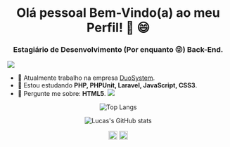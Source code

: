 <h1 align="center">Olá pessoal Bem-Vindo(a) ao meu Perfil! 👋 😄</h1>
<h3 align="center">Estagiário de Desenvolvimento (Por enquanto 😜) Back-End.</h3>

![](https://komarev.com/ghpvc/?username=lucas-vinicius27&style=plastic&color=363f5f)

- 🔭 Atualmente trabalho na empresa [DuoSystem](https://www.duosystem.com.br/en/).
- 🌱 Estou estudando **PHP, PHPUnit, Laravel, JavaScript, CSS3**.
- 💬 Pergunte me sobre: **HTML5**.
![](https://hit.yhype.me/github/profile?user_id=66655145)
<p align="center"><img src="https://github-readme-stats.vercel.app/api/top-langs/?username=lucas-vinicius27&layout=compact&theme=tokyonight" alt="Top Langs"></p>
<p align="center"><img src="https://github-readme-stats.vercel.app/api?username=lucas-vinicius27&count_private=true&show_icons=true&theme=tokyonight" alt="Lucas's GitHub stats"></p>
<p align="center">
<a href="https://www.linkedin.com/in/lucas-vinicius-ferreira-dos-santos-247863186/" target="_blank"><img align="center" src="https://cdn.jsdelivr.net/npm/simple-icons@3.0.1/icons/linkedin.svg" alt="lucasvinicius" height="20" width="20"/></a>
<a href="https://www.instagram.com/lucas_vinicius277/" target="_blank"><img align="center" src="https://cdn.jsdelivr.net/npm/simple-icons@3.0.1/icons/instagram.svg" alt="lucasvinicius" height="20" width="20"/></a>
</p>
<!--
### Hi there 👋
Github stats theme tokyonight, radical, dracula
**Lucas-Vinicius27/lucas-vinicius27** is a ✨ _special_ ✨ repository because its `README.md` (this file) appears on your GitHub profile.

Here are some ideas to get you started:

- 🔭 I’m currently working on ...
- 🌱 I’m currently learning ...
- 👯 I’m looking to collaborate on ...
- 🤔 I’m looking for help with ...
- 💬 Ask me about ...
- 📫 How to reach me: ...
- 😄 Pronouns: ...
- ⚡ Fun fact: ...
-->
